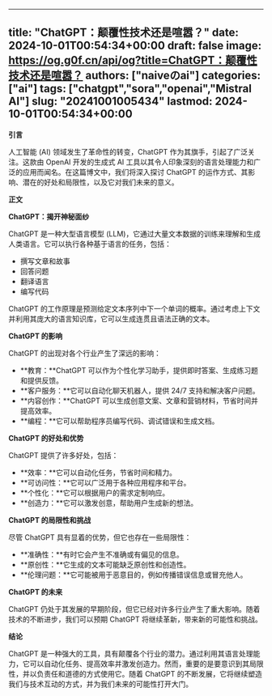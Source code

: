 
---
title: "ChatGPT：颠覆性技术还是喧嚣？"
date: 2024-10-01T00:54:34+00:00
draft: false
image: https://og.g0f.cn/api/og?title=ChatGPT：颠覆性技术还是喧嚣？
authors: ["naiveのai"]
categories: ["ai"]
tags: ["chatgpt","sora","openai","Mistral AI"]
slug: "20241001005434"
lastmod: 2024-10-01T00:54:34+00:00
---
**引言**

人工智能 (AI) 领域发生了革命性的转变，ChatGPT 作为其旗手，引起了广泛关注。这款由 OpenAI 开发的生成式 AI 工具以其令人印象深刻的语言处理能力和广泛的应用而闻名。在这篇博文中，我们将深入探讨 ChatGPT 的运作方式、其影响、潜在的好处和局限性，以及它对我们未来的意义。

**正文**

**ChatGPT：揭开神秘面纱**

ChatGPT 是一种大型语言模型 (LLM)，它通过大量文本数据的训练来理解和生成人类语言。它可以执行各种基于语言的任务，包括：

* 撰写文章和故事
* 回答问题
* 翻译语言
* 编写代码

ChatGPT 的工作原理是预测给定文本序列中下一个单词的概率。通过考虑上下文并利用其庞大的语言知识库，它可以生成连贯且语法正确的文本。

**ChatGPT 的影响**

ChatGPT 的出现对各个行业产生了深远的影响：

* **教育：**ChatGPT 可以作为个性化学习助手，提供即时答案、生成练习题和提供反馈。
* **客户服务：**它可以自动化聊天机器人，提供 24/7 支持和解决客户问题。
* **内容创作：**ChatGPT 可以生成创意文案、文章和营销材料，节省时间并提高效率。
* **编程：**它可以帮助程序员编写代码、调试错误和生成文档。

**ChatGPT 的好处和优势**

ChatGPT 提供了许多好处，包括：

* **效率：**它可以自动化任务，节省时间和精力。
* **可访问性：**它可以广泛用于各种应用程序和平台。
* **个性化：**它可以根据用户的需求定制响应。
* **创造力：**它可以激发创意，帮助用户生成新的想法。

**ChatGPT 的局限性和挑战**

尽管 ChatGPT 具有显着的优势，但它也存在一些局限性：

* **准确性：**有时它会产生不准确或有偏见的信息。
* **原创性：**它生成的文本可能缺乏原创性和创造性。
* **伦理问题：**它可能被用于恶意目的，例如传播错误信息或冒充他人。

**ChatGPT 的未来**

ChatGPT 仍处于其发展的早期阶段，但它已经对许多行业产生了重大影响。随着技术的不断进步，我们可以预期 ChatGPT 将继续革新，带来新的可能性和挑战。

**结论**

ChatGPT 是一种强大的工具，具有颠覆各个行业的潜力。通过利用其语言处理能力，它可以自动化任务、提高效率并激发创造力。然而，重要的是要意识到其局限性，并以负责任和道德的方式使用它。随着 ChatGPT 的不断发展，它将继续塑造我们与技术互动的方式，并为我们未来的可能性打开大门。